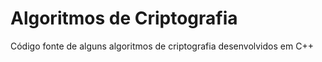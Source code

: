 # Algoritmos de Criptografia
 Código fonte de alguns algoritmos de criptografia desenvolvidos em C++
